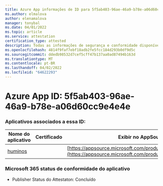 ```yaml
---
title: Azure App informações de ID para 5f5ab403-96ae-46a9-b78e-a06d60cc9e4e4e
ms.author: elmalova
author: elenamalova
manager: tonybal
ms.date: 04/01/2022
ms.topic: article
ms.service: attestation
certification_type: attested
description: Todas as informações de segurança e conformidade disponíveis para 5f5ab403-96ae-46a9-b78e-a06d60cc9e4e.
ms.openlocfilehash: 4814f9faf7ebf18adb2fe5fcc184d293b0df9d5c
ms.sourcegitcommit: ddedb98532d7cef5cff47b137aa0ad87494b163d
ms.translationtype: MT
ms.contentlocale: pt-BR
ms.lasthandoff: 04/02/2022
ms.locfileid: "64622293"
---
```

# <a name="azure-app-id-5f5ab403-96ae-46a9-b78e-a06d60cc9e4e"></a>Azure App ID: 5f5ab403-96ae-46a9-b78e-a06d60cc9e4e4e


### <a name="apps-associated-with-this-id"></a>Aplicativos associados a essa ID:
| **Nome do aplicativo** | **Certificado** | **Exibir no AppSource** |
|--------------|---------------|-----------------------|
| [huminos](../forward/WA200003308.md) |  | [https://appsource.microsoft.com/product/office/WA200003308](https://appsource.microsoft.com/product/office/WA200003308) |

### <a name="microsoft-365-app-compliance-status"></a>Microsoft 365 status de conformidade do aplicativo
- Publisher Status do Attestaton: Concluído
